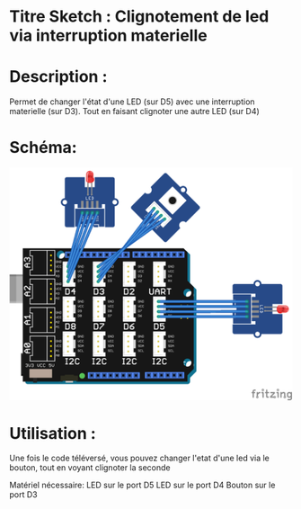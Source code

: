 # Titre Sketch : Clignotement de led via interruption materielle
# Description :

Permet de changer l'état d'une LED (sur D5) avec une interruption materielle (sur D3). Tout en faisant clignoter une autre LED (sur D4)

# Schéma: 

![Schéma](https://raw.githubusercontent.com/JustinMartinDev/ProjetArduino_C/master/BP_LED_INT1_ITTIMER1/schema_arduino.png)

# Utilisation :

Une fois le code téléversé, vous pouvez changer l'etat d'une led via le bouton, tout en voyant clignoter la seconde

Matériel nécessaire:
LED sur le port D5
LED sur le port D4
Bouton sur le port D3
